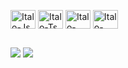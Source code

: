 
 
  ##
  
  <!-- skills !-->
  <div style="display: inline_block"><br>
  <img align="center" alt="Italo-Js" height="30" width="40" src="https://cdn.jsdelivr.net/gh/devicons/devicon/icons/javascript/javascript-original.svg">
  <img align="center" alt="Italo-Ts" height="30" width="40" src="https://cdn.jsdelivr.net/gh/devicons/devicon/icons/typescript/typescript-original.svg">
  <img align="center" alt="Italo-HTML" height="30" width="40" src="https://cdn.jsdelivr.net/gh/devicons/devicon/icons/html5/html5-original-wordmark.svg">
  <img align="center" alt="Italo-CSS" height="30" width="40" src="https://cdn.jsdelivr.net/gh/devicons/devicon/icons/css3/css3-original-wordmark.svg">
    </div>
  
  ## 
  
  <div>
  <a href="[https://www.linkedin.com/in/ítalo-leite-7711b3198](https://www.linkedin.com/in/%C3%ADtalo-abreu-7711b3198/)" target="_blank"><img src="https://img.shields.io/badge/-LinkedIn-%230077B5?style=for-the-badge&logo=linkedin&logoColor=white" target="_blank"></a> 
    <a href="https://api.whatsapp.com/send?phone=5562985552692&text=Ol%C3%A1,%20como%20posso%20ajudar%253F" target="_blank"><img src="https://img.shields.io/badge/WhatsApp-25D366?style=for-the-badge&logo=whatsapp&logoColor=white" target="_blank"></a> 
  </div>
